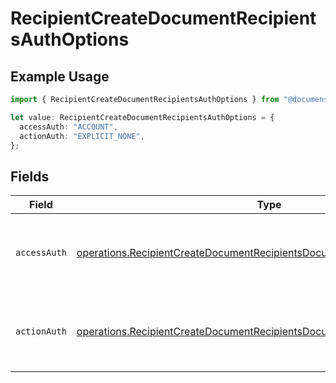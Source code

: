 # RecipientCreateDocumentRecipientsAuthOptions

## Example Usage

```typescript
import { RecipientCreateDocumentRecipientsAuthOptions } from "@documenso/sdk-typescript/models/operations";

let value: RecipientCreateDocumentRecipientsAuthOptions = {
  accessAuth: "ACCOUNT",
  actionAuth: "EXPLICIT_NONE",
};
```

## Fields

| Field                                                                                                                                                                  | Type                                                                                                                                                                   | Required                                                                                                                                                               | Description                                                                                                                                                            |
| ---------------------------------------------------------------------------------------------------------------------------------------------------------------------- | ---------------------------------------------------------------------------------------------------------------------------------------------------------------------- | ---------------------------------------------------------------------------------------------------------------------------------------------------------------------- | ---------------------------------------------------------------------------------------------------------------------------------------------------------------------- |
| `accessAuth`                                                                                                                                                           | [operations.RecipientCreateDocumentRecipientsDocumentsRecipientsAccessAuth](../../models/operations/recipientcreatedocumentrecipientsdocumentsrecipientsaccessauth.md) | :heavy_check_mark:                                                                                                                                                     | The type of authentication required for the recipient to access the document.                                                                                          |
| `actionAuth`                                                                                                                                                           | [operations.RecipientCreateDocumentRecipientsDocumentsRecipientsActionAuth](../../models/operations/recipientcreatedocumentrecipientsdocumentsrecipientsactionauth.md) | :heavy_check_mark:                                                                                                                                                     | The type of authentication required for the recipient to sign the document.                                                                                            |